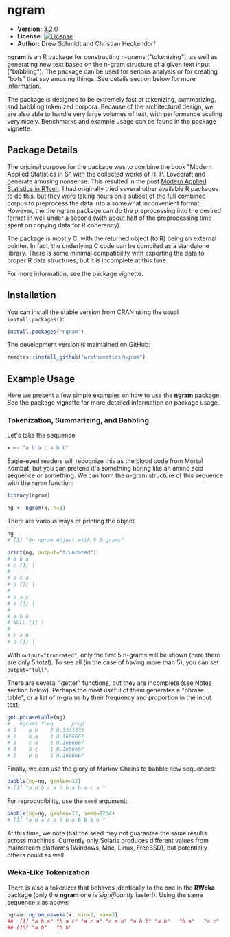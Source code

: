 # ngram

* **Version:** 3.2.0
* **License:** [![License](http://img.shields.io/badge/license-BSD%202--Clause-orange.svg?style=flat)](https://opensource.org/licenses/BSD-2-Clause)
* **Author:** Drew Schmidt and Christian Heckendorf


**ngram** is an R package for constructing n-grams ("tokenizing"), as well as generating new text based on the n-gram structure of a given text input ("babbling").  The package can be used for serious analysis or for creating "bots" that say amusing things.  See details section below for more information.

The package is designed to be extremely fast at tokenizing, summarizing, and babbling tokenized corpora.  Because of the architectural design, we are also able to handle very large volumes of text, with performance scaling very nicely.  Benchmarks and example usage can be found in the package vignette.



## Package Details

The original purpose for the package was to combine the book "Modern Applied Statistics in S" with the collected works of H. P. Lovecraft and generate amusing nonsense.  This resulted in the post [Modern Applied Statistics in R'lyeh](https://librestats.com/2014/07/01/modern-applied-statistics-in-rlyeh/).  I had originally tried several other available R packages to do this, but they were taking hours on a subset of the full combined corpus to preprocess the data into a somewhat inconvenient format.  However, the the ngram package can do the preprocessing into the desired format in well under a second (with about half of the preprocessing time spent on copying data for R coherency).

The package is mostly C, with the returned object (to R) being an external pointer.  In fact, the underlying C code can be compiled as a standalone library.  There is some minimal compatibility with exporting the data to proper R data structures, but it is incomplete at this time.

For more information, see the package vignette.



## Installation

You can install the stable version from CRAN using the usual `install.packages()`:

```r
install.packages("ngram")
```

The development version is maintained on GitHub:

```r
remotes::install_github("wrathematics/ngram")
```



## Example Usage

Here we present a few simple examples on how to use the **ngram** package.  See the package vignette for more detailed information on package usage.


### Tokenization, Summarizing, and Babbling

Let's take the sequence

```r
x <- "a b a c a b b"
```

Eagle-eyed readers will recognize this as the blood code from Mortal Kombat, but you can pretend it's something boring like an amino acid sequence or something.  We can form the n-gram structure of this sequence with the `ngram` function:

```r
library(ngram)

ng <- ngram(x, n=3)
```

There are various ways of printing the object.

```r
ng
# [1] "An ngram object with 5 3-grams"

print(ng, output="truncated")
# a b a 
# c {1} | 
# 
# a c a 
# b {1} | 
# 
# b a c 
# a {1} | 
# 
# a b b 
# NULL {1} | 
# 
# c a b 
# b {1} | 
```

With `output="truncated"`, only the first 5 n-grams will be shown (here there are only 5 total).  To see all (in the case of having more than 5), you can set `output="full"`.

There are several "getter" functions, but they are incomplete (see Notes section below).  Perhaps the most useful of them generates a "phrase table", or a list of n-grams by their frequency and proportion in the input text:

```r
get.phrasetable(ng)
#   ngrams freq      prop
# 1    a b    2 0.3333333
# 2    b a    1 0.1666667
# 3    c a    1 0.1666667
# 4    a c    1 0.1666667
# 5    b b    1 0.1666667
```

Finally, we can use the glory of Markov Chains to babble new sequences:

```r
babble(ng=ng, genlen=12)
# [1] "a b b c a b b a b a c a "
```

For reproducibility, use the `seed` argument:

```r
babble(ng=ng, genlen=12, seed=1234)
# [1] "a b a c a b b a b b a b "
```

At this time, we note that the seed may not guarantee the same results across machines. Currently only Solaris produces different values from mainstream platforms (Windows, Mac, Linux, FreeBSD), but potentially others could as well.


### Weka-Like Tokenization

There is also a tokenizer that behaves identically to the one in the **RWeka** package (only the **ngram** one is *significantly* faster!).  Using the same sequence `x` as above:

```r
ngram::ngram_asweka(x, min=2, max=3)
##  [1] "a b a" "b a c" "a c a" "c a b" "a b b" "a b"   "b a"   "a c"   "c a"  
## [10] "a b"   "b b"
```
